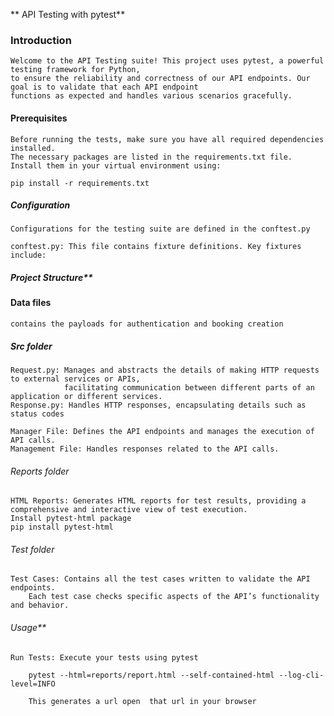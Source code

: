 ** API Testing with pytest**

### Introduction

    Welcome to the API Testing suite! This project uses pytest, a powerful testing framework for Python, 
    to ensure the reliability and correctness of our API endpoints. Our goal is to validate that each API endpoint
    functions as expected and handles various scenarios gracefully.

#### Prerequisites

    Before running the tests, make sure you have all required dependencies installed. 
    The necessary packages are listed in the requirements.txt file. 
    Install them in your virtual environment using:

    pip install -r requirements.txt


##### Configuration 

    Configurations for the testing suite are defined in the conftest.py

    conftest.py: This file contains fixture definitions. Key fixtures include:
    

##### Project Structure**

#### Data files

    contains the payloads for authentication and booking creation 

##### Src folder

    Request.py: Manages and abstracts the details of making HTTP requests to external services or APIs, 
                facilitating communication between different parts of an application or different services.
    Response.py: Handles HTTP responses, encapsulating details such as status codes

    Manager File: Defines the API endpoints and manages the execution of API calls.
    Management File: Handles responses related to the API calls.

###### Reports folder

    HTML Reports: Generates HTML reports for test results, providing a comprehensive and interactive view of test execution.
    Install pytest-html package 
    pip install pytest-html

###### Test folder

    Test Cases: Contains all the test cases written to validate the API endpoints. 
        Each test case checks specific aspects of the API’s functionality and behavior.


###### Usage**

    Run Tests: Execute your tests using pytest 

        pytest --html=reports/report.html --self-contained-html --log-cli-level=INFO

        This generates a url open  that url in your browser 
    
